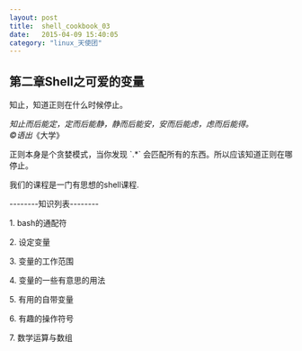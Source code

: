 ```yaml
---
layout: post
title:  shell_cookbook_03
date:   2015-04-09 15:40:05
category: "linux_天使团"
---
```

<h2>第二章Shell之可爱的变量</h2>
<p>知止，知道正则在什么时候停止。</p>
<p><I>知止而后能定，定而后能静，静而后能安，安而后能虑，虑而后能得。
									<br>&copy;语出</I>《大学》</p>
<p>正则本身是个贪婪模式，当你发现 `.*` 会匹配所有的东西。所以应该知道正则在哪停止。</p>
<p>我们的课程是一门有思想的shell课程.</p>
<p>--------知识列表--------</p>
<p>1.	bash的通配符</p>
<p>2.	设定变量</p>
<p>3.	变量的工作范围</p>
<p>4.	变量的一些有意思的用法</p>
<p>5.	有用的自带变量</p>
<p>6.	有趣的操作符号</p>
<p>7.	数学运算与数组</p>
